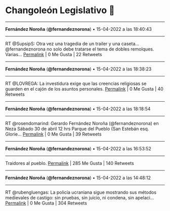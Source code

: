 # Changoleón Legislativo 🙈
*****
**Fernández Noroña** (**@fernandeznorona**) • 15-04-2022 a las 18:40:43
*****
RT @SupsipS: Otra vez una tragedia de un trailer y una caseta... @fernandeznorona no solo debe tratarse el tema de dobles remolques. Varias…
[Permalink](https://twitter.com/fernandeznorona/status/1515158213854961668) | 0 Me Gusta | 22 Retweets
*****
**Fernández Noroña** (**@fernandeznorona**) • 15-04-2022 a las 18:38:23
*****
RT @LOVREGA: La investidura exige que las creencias religiosas se guarden en el cajón de los asuntos personales.
[Permalink](https://twitter.com/fernandeznorona/status/1515157629852692481) | 0 Me Gusta | 40 Retweets
*****
**Fernández Noroña** (**@fernandeznorona**) • 15-04-2022 a las 18:18:54
*****
RT @rosendomarind: Gerardo Fernández Noroña (@fernandeznorona) en
Neza
Sábado 30 de abril
12 hrs
Parque del Pueblo
(San Estebán esq. Glorie…
[Permalink](https://twitter.com/fernandeznorona/status/1515152726497402890) | 0 Me Gusta | 39 Retweets
*****
**Fernández Noroña** (**@fernandeznorona**) • 15-04-2022 a las 16:53:52
*****
Traidores al pueblo.
[Permalink](https://twitter.com/fernandeznorona/status/1515131324029456389) | 285 Me Gusta | 140 Retweets
*****
**Fernández Noroña** (**@fernandeznorona**) • 15-04-2022 a las 14:48:12
*****
RT @rubengluengas: La policía ucraniana sigue mostrando sus métodos medievales de castigo: sin pruebas, sin juicio, ni condena, sin apelaci…
[Permalink](https://twitter.com/fernandeznorona/status/1515099701498028034) | 0 Me Gusta | 304 Retweets